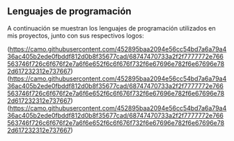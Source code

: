 ## Lenguajes de programación

A continuación se muestran los lenguajes de programación utilizados en mis proyectos, junto con sus respectivos logos:

(https://camo.githubusercontent.com/452895baa2094e56cc54bd7a6a79a436ac405b2ede0fbddf812d0b8f35677cad/68747470733a2f2f7777772e766563746f726c6f676f2e7a6f6e652f6c6f676f732f6e67696e782f6e67696e782d617232312e737667)
(https://camo.githubusercontent.com/452895baa2094e56cc54bd7a6a79a436ac405b2ede0fbddf812d0b8f35677cad/68747470733a2f2f7777772e766563746f726c6f676f2e7a6f6e652f6c6f676f732f6e67696e782f6e67696e782d617232312e737667)
(https://camo.githubusercontent.com/452895baa2094e56cc54bd7a6a79a436ac405b2ede0fbddf812d0b8f35677cad/68747470733a2f2f7777772e766563746f726c6f676f2e7a6f6e652f6c6f676f732f6e67696e782f6e67696e782d617232312e737667)
